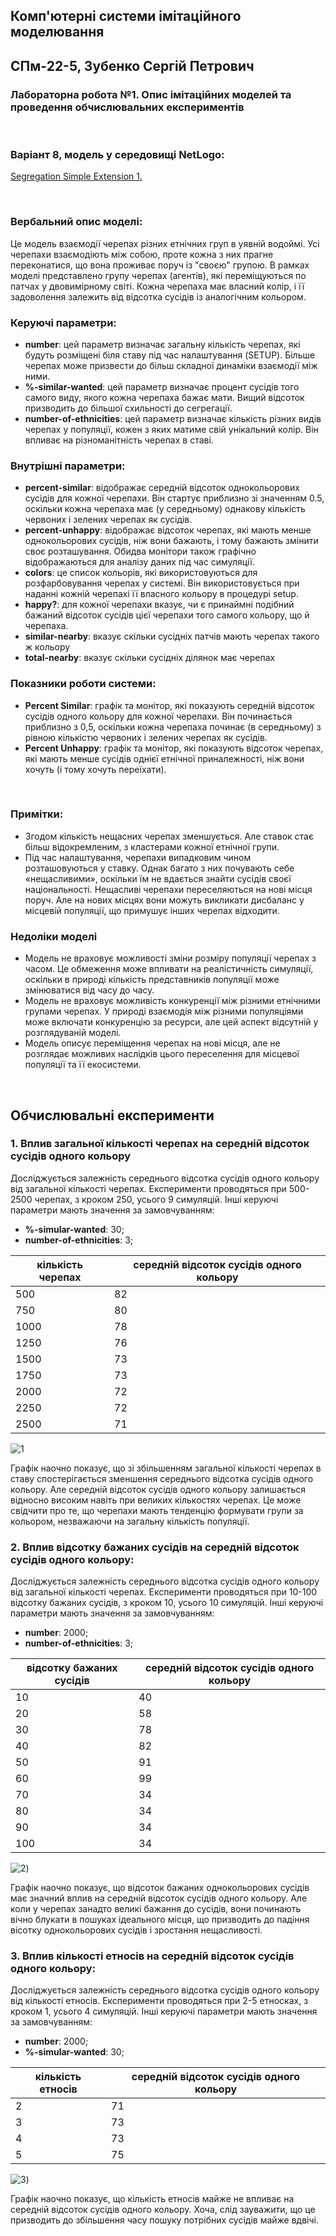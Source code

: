 ## Комп'ютерні системи імітаційного моделювання

## СПм-22-5, **Зубенко Сергій Петрович**

### Лабораторна робота №**1**. Опис імітаційних моделей та проведення обчислювальних експериментів

<br>

### Варіант 8, модель у середовищі NetLogo:

[Segregation Simple Extension 1.](http://www.netlogoweb.org/launch#http://www.netlogoweb.org/assets/modelslib/IABM%20Textbook/chapter%203/Segregation%20Extensions/Segregation%20Simple%20Extension%201.nlogo)

<br>

### Вербальний опис моделі:

Це модель взаємодії черепах різних етнічних груп в уявній водоймі. Усі черепахи взаємодіють між собою, проте кожна з них прагне переконатися, що вона проживає поруч із "своєю" групою. В рамках моделі представлено групу черепах (агентів), які переміщуються по патчах у двовимірному світі. Кожна черепаха має власний колір, і її задоволення залежить від відсотка сусідів із аналогічним кольором.

### Керуючі параметри:

- **number**: цей параметр визначає загальну кількість черепах, які будуть розміщені біля ставу під час налаштування (SETUP). Більше черепах може призвести до більш складної динаміки взаємодії між ними.
- **%-similar-wanted**: цей параметр визначає процент сусідів того самого виду, якого кожна черепаха бажає мати. Вищий відсоток призводить до більшої схильності до сегрегації.
- **number-of-ethnicities**: цей параметр визначає кількість різних видів черепах у популяції, кожен з яких матиме свій унікальний колір. Він впливає на різноманітність черепах в ставі.
  
### Внутрішні параметри:

-   **percent-similar**: відображає середній відсоток однокольорових сусідів для кожної черепахи. Він стартує приблизно зі значенням 0.5, оскільки кожна черепаха має (у середньому) однакову кількість червоних і зелених черепах як сусідів.
-   **percent-unhappy**: відображає відсоток черепах, які мають менше однокольорових сусідів, ніж вони бажають, і тому бажають змінити своє розташування. Обидва монітори також графічно відображаються для аналізу даних під час симуляції.
-   **colors**: це список кольорів, які використовуються для розфарбовування черепах у системі. Він використовується при наданні кожній черепахі її власного кольору в процедурі setup.
-   **happy?**: для кожної черепахи вказує, чи є принаймні подібний бажаний відсоток сусідів цієї черепахи того самого кольору, що й черепаха.
-   **similar-nearby**: вказує скільки сусідніх патчів мають черепах такого ж кольору
-   **total-nearby**: вказує скільки сусідніх ділянок має черепах

### Показники роботи системи:

-   **Percent Similar**: графік та монітор, які показують середній відсоток сусідів одного кольору для кожної черепахи. Він починається приблизно з 0,5, оскільки кожна черепаха починає (в середньому) з рівною кількістю червоних і зелених черепах як сусідів.
-   **Percent Unhappy**: графік та монітор, які показують відсоток черепах, які мають менше сусідів однієї етнічної приналежності, ніж вони хочуть (і тому хочуть переїхати).

<br>

### Примітки:

- Згодом кількість нещасних черепах зменшується. Але ставок стає більш відокремленим, з кластерами кожної етнічної групи.
- Під час налаштування, черепахи випадковим чином розташовуються у ставку. Однак багато з них почувають себе «нещасливими», оскільки їм не вдається знайти сусідів своєї національності. Нещасливі черепахи переселяються на нові місця поруч. Але на нових місцях вони можуть викликати дисбаланс у місцевій популяції, що примушує інших черепах відходити. 

### Недоліки моделі

- Модель не враховує можливості зміни розміру популяції черепах з часом. Це обмеження може впливати на реалістичність симуляції, оскільки в природі кількість представників популяції може змінюватися від часу до часу.
- Модель не враховує можливість конкуренції між різними етнічними групами черепах. У природі взаємодія між різними популяціями може включати конкуренцію за ресурси, але цей аспект відсутній у розглядуваній моделі.
- Модель описує переміщення черепах на нові місця, але не розглядає можливих наслідків цього переселення для місцевої популяції та її екосистеми.

<br>

## Обчислювальні експерименти

### 1. Вплив загальної кількості черепах на середній відсоток сусідів одного кольору

Досліджується залежність середнього відсотка сусідів одного кольору від загальної кількості черепах.
Експерименти проводяться при 500-2500 черепах, з кроком 250, усього 9 симуляцій.
Інші керуючі параметри мають значення за замовчуванням:

-   **%-simular-wanted**: 30;
-   **number-of-ethnicities**: 3;

<table>
<thead>
<tr><th>кількість черепах</th><th>середній відсоток сусідів одного кольору</th></tr>
</thead>
<tbody>
<tr><td>500</td><td>82</td></tr>
<tr><td>750</td><td>80</td></tr>
<tr><td>1000</td><td>78</td></tr>
<tr><td>1250</td><td>76</td></tr>
<tr><td>1500</td><td>73</td></tr>
<tr><td>1750</td><td>73</td></tr>
<tr><td>2000</td><td>72</td></tr>
<tr><td>2250</td><td>72</td></tr>
<tr><td>2500</td><td>71</td></tr>
</tbody>
</table>

![1](1.png)

Графік наочно показує, що зі збільшенням загальної кількості черепах в ставу спостерігається зменшення середнього відсотка сусідів одного кольору. Але середній відсоток сусідів одного кольору залишається відносно високим навіть при великих кількостях черепах. Це може свідчити про те, що черепахи мають тенденцію формувати групи за кольором, незважаючи на загальну кількість популяції.


### 2. Вплив відсотку бажаних сусідів на середній відсоток сусідів одного кольору:

Досліджується залежність середнього відсотка сусідів одного кольору від загальної кількості черепах.
Експерименти проводяться при 10-100 відсотку бажаних сусідів, з кроком 10, усього 10 симуляцій.
Інші керуючі параметри мають значення за замовчуванням:

-   **number**: 2000;
-   **number-of-ethnicities**: 3;

<table>
<thead>
<tr><th>відсотку бажаних сусідів</th><th>середній відсоток сусідів одного кольору</th></tr>
</thead>
<tbody>
<tr><td>10</td><td>40</td></tr>
<tr><td>20</td><td>58</td></tr>
<tr><td>30</td><td>78</td></tr>
<tr><td>40</td><td>82</td></tr>
<tr><td>50</td><td>91</td></tr>
<tr><td>60</td><td>99</td></tr>
<tr><td>70</td><td>34</td></tr>
<tr><td>80</td><td>34</td></tr>
<tr><td>90</td><td>34</td></tr>
<tr><td>100</td><td>34</td></tr>
</tbody>
</table>

![2](2.png))

Графік наочно показує, що відсоток бажаних однокольорових сусідів має значний вплив на середній відсоток сусідів одного кольору. Але коли у черепах занадто великі бажання до сусідів, вони починають вічно блукати в пошуках ідеального місця, що призводить до падіння вісотку однокольорових сусідів і зростання нещасливості.

### 3. Вплив кількості етносів на середній відсоток сусідів одного кольору:

Досліджується залежність середнього відсотка сусідів одного кольору від кількості етносів.
Експерименти проводяться при 2-5 етносках, з кроком 1, усього 4 симуляцій.
Інші керуючі параметри мають значення за замовчуванням:

-   **number**: 2000;
-   **%-simular-wanted**: 30;

<table>
<thead>
<tr><th>кількість етносів</th><th>середній відсоток сусідів одного кольору</th></tr>
</thead>
<tbody>
<tr><td>2</td><td>71</td></tr>
<tr><td>3</td><td>73</td></tr>
<tr><td>4</td><td>73</td></tr>
<tr><td>5</td><td>75</td></tr>
</tbody>
</table>

![3](3.png))

Графік наочно показує, що кількість етносів майже не впливає на середній відсоток сусідів одного кольору. Хоча, слід зауважити, що це призводить до збільшення часу пошуку потрібних сусідів майже вдвічі.

<br>

